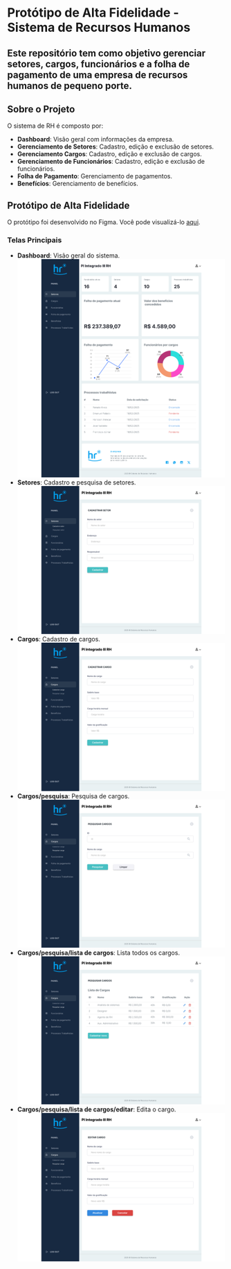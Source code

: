 # Protótipo de Alta Fidelidade - Sistema de Recursos Humanos

## Este repositório tem como objetivo gerenciar setores, cargos, funcionários e a folha de pagamento de uma empresa de recursos humanos de pequeno porte.

## Sobre o Projeto

O sistema de RH é composto por:
- **Dashboard**: Visão geral com informações da empresa.
- **Gerenciamento de Setores**: Cadastro, edição e exclusão de setores.
- **Gerenciamento Cargos**: Cadastro, edição e exclusão de cargos.
- **Gerenciamento de Funcionários**: Cadastro, edição e exclusão de funcionários.
- **Folha de Pagamento**: Gerenciamento de pagamentos.
- **Benefícios**: Gerenciamento de benefícios.


## Protótipo de Alta Fidelidade
O protótipo foi desenvolvido no Figma. Você pode visualizá-lo [aqui](https://www.figma.com/design/J624QdsPAa08a9QNeclkdP/Prot%C3%B3tipo-Preliminar-de-Alta-Fidelidade---RH?node-id=0-1&t=NG6QlhGzwUmRtFVg-1).

### Telas Principais
- **Dashboard**: Visão geral do sistema.
  ![Dashboard](design/1homepage.png)
- **Setores**: Cadastro e pesquisa de setores.
  ![Dashboard](design/2setores.png)
- **Cargos**: Cadastro de cargos.
  ![Dashboard](design/3cargos.png)
- **Cargos/pesquisa**: Pesquisa de cargos.
  ![Dashboard](design/4cargos_pesquisar.png)
- **Cargos/pesquisa/lista de cargos**: Lista todos os cargos.
  ![Dashboard](design/5cargos_pesquisar_lista.png)
- **Cargos/pesquisa/lista de cargos/editar**: Edita o cargo.
  ![Dashboard](design/6cargos_pesquisar_editar.png)
  